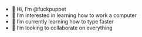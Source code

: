 - 👋 Hi, I’m @fuckpuppet
- 👀 I’m interested in learning how to work a computer
- 🌱 I’m currently learning how to type faster
- 💞️ I’m looking to collaborate on everything

<!---
fuckpuppet/fuckpuppet is a ✨ special ✨ repository because its `README.md` (this file) appears on your GitHub profile.
You can click the Preview link to take a look at your changes.
--->
